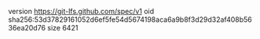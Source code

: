 version https://git-lfs.github.com/spec/v1
oid sha256:53d37829161052d6ef5fe54d5674198aca6a9b8f3d29d32af408b5636ea20d76
size 6421
